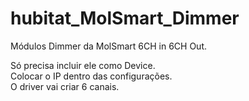 # hubitat_MolSmart_Dimmer

Módulos Dimmer da MolSmart
6CH in 
6CH Out. 

Só precisa incluir ele como Device.  
Colocar o IP dentro das configurações.  
O driver vai criar 6 canais.  
